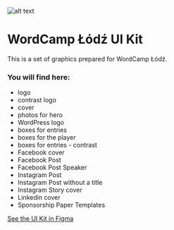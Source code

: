 ![alt text](https://raw.githubusercontent.com/wordcamplodz/wordcamplodz-graphics/master/github-banner.png)

# WordCamp Łódź UI Kit
This is a set of graphics prepared for WordCamp Łódź.

### You will find here:
* logo
* contrast logo
* cover
* photos for hero
* WordPress logo
* boxes for entries
* boxes for the player
* boxes for entries - contrast
* Facebook cover
* Facebook Post
* Facebook Post Speaker
* Instagram Post
* Instagram Post without a title
* Instagram Story cover
* Linkedin cover
* Sponsorship Paper Templates

[See the UI Kit in Figma](https://www.figma.com/file/P1iVebSPuC1AWBybYfXUTdP3/WordCamp-Lodz-UI-kit?node-id=0%3A1)
